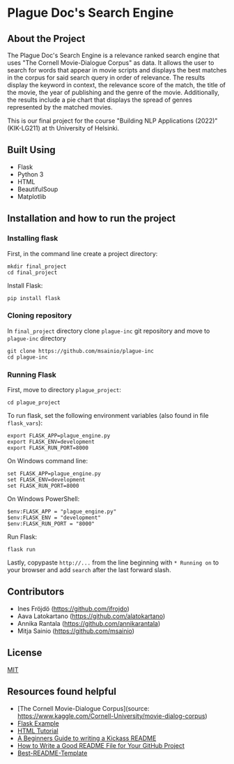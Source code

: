 # Plague Doc's Search Engine

## About the Project

<p>The Plague Doc's Search Engine is a relevance ranked search engine that uses "The Cornell Movie-Dialogue Corpus" as data.
It allows the user to search for words that appear in movie scripts and displays the best matches in the corpus for
said search query in order of relevance. The results display the keyword in context,
the relevance score of the match, the title of the movie, the year of publishing and the genre of the movie.
Additionally, the results include a pie chart that displays the spread of genres represented by the matched movies.</p>
<p>This is our final project for the course "Building NLP Applications (2022)" (KIK-LG211) at th University of Helsinki.</p>

## Built Using

* Flask
* Python 3
* HTML
* BeautifulSoup
* Matplotlib


## Installation and how to run the project

### Installing flask

First, in the command line create a project directory:

```
mkdir final_project
cd final_project
```

Install Flask:

```
pip install flask
```

### Cloning repository

In `final_project` directory clone `plague-inc` git repository and move to `plague-inc` directory 

```
git clone https://github.com/msainio/plague-inc
cd plague-inc
```

### Running Flask

First, move to directory `plague_project`:

```
cd plague_project
```

To run flask, set the following environment variables (also found in file `flask_vars`):

```
export FLASK_APP=plague_engine.py
export FLASK_ENV=development
export FLASK_RUN_PORT=8000
``` 

On Windows command line:

```
set FLASK_APP=plague_engine.py
set FLASK_ENV=development
set FLASK_RUN_PORT=8000
```

On Windows PowerShell:

```
$env:FLASK_APP = "plague_engine.py"
$env:FLASK_ENV = "development"
$env:FLASK_RUN_PORT = "8000"
```

Run Flask:

```
flask run
```

Lastly, copypaste `http://...` from the line beginning with `* Running on` to your browser and add `search` after the last forward slash.
 

## Contributors

* Ines Fröjdö (https://github.com/ifrojdo)
* Aava Latokartano (https://github.com/alatokartano)
* Annika Rantala (https://github.com/annikarantala)
* Mitja Sainio (https://github.com/msainio)

## License

[MIT](https://en.wikipedia.org/wiki/MIT_License)

## Resources found helpful

* [The Cornell Movie-Dialogue Corpus](source: https://www.kaggle.com/Cornell-University/movie-dialog-corpus)
* [Flask Example](https://github.com/miau1/flask-example/blob/master/README.md)
* [HTML Tutorial](https://www.w3schools.com/html/)
* [A Beginners Guide to writing a Kickass README](https://meakaakka.medium.com/a-beginners-guide-to-writing-a-kickass-readme-7ac01da88ab3)
* [How to Write a Good README File for Your GitHub Project](https://www.freecodecamp.org/news/how-to-write-a-good-readme-file/)
* [Best-README-Template](https://github.com/othneildrew/Best-README-Template/blob/master/README.md)

